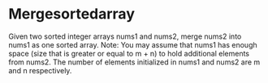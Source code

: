 # Mergesortedarray
Given two sorted integer arrays nums1 and nums2, merge nums2 into nums1 as one sorted array.  Note: You may assume that nums1 has enough space (size that is greater or equal to m + n) to hold additional elements from nums2. The number of elements initialized in nums1 and nums2 are m and n respectively.
